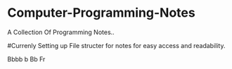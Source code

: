 # Computer-Programming-Notes
A Collection Of Programming Notes..

#Currenly Setting up File structer for notes for easy access and readability.

Bbbb b
Bb
Fr
